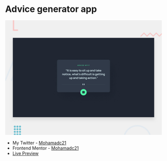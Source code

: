 # Advice generator app

![Design preview for the Newsletter sign-up form with success message coding challenge](./design/desktop-preview.jpg)
- My Twitter - [Mohamadc21](https://twitter.com/Mohamadc21)
- Frontend Mentor - [Mohamadc21](https://www.frontendmentor.io/profile/wyattmohammad)
- [Live Preview](https://classy-advicegenerator.netlify.app/)
